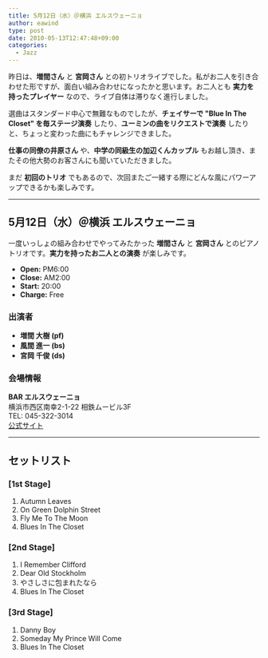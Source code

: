 ```yaml
---
title: 5月12日（水）＠横浜 エルスウェーニョ
author: eawind
type: post
date: 2010-05-13T12:47:48+09:00
categories:
  - Jazz
---
```

昨日は、**増間さん** と **宮岡さん** との初トリオライブでした。私がお二人を引き合わせた形ですが、面白い組み合わせになったかと思います。お二人とも **実力を持ったプレイヤー** なので、ライブ自体は滞りなく進行しました。

選曲はスタンダード中心で無難なものでしたが、**チェイサーで "Blue In The Closet" を毎ステージ演奏** したり、**ユーミンの曲をリクエストで演奏** したりと、ちょっと変わった曲にもチャレンジできました。

**仕事の同僚の井原さん** や、**中学の同級生の加辺くんカップル** もお越し頂き、またその他大勢のお客さんにも聞いていただきました。

まだ **初回のトリオ** でもあるので、次回またご一緒する際にどんな風にパワーアップできるかも楽しみです。

---

## 5月12日（水）＠横浜 エルスウェーニョ

一度いっしょの組み合わせでやってみたかった **増間さん** と **宮岡さん** とのピアノトリオです。**実力を持ったお二人との演奏** が楽しみです。

- **Open:** PM6:00  
- **Close:** AM2:00  
- **Start:** 20:00  
- **Charge:** Free  

### 出演者
- **増間 大樹 (pf)**  
- **風間 進一 (bs)**  
- **宮岡 千俊 (ds)**  

### 会場情報
**BAR エルスウェーニョ**  
横浜市西区南幸2-1-22 相鉄ムービル3F  
TEL: 045-322-3014  
[公式サイト](http://www.asahi-net.or.jp/~md2n-iwks/)  

---

## セットリスト

### [1st Stage]
1. Autumn Leaves  
2. On Green Dolphin Street  
3. Fly Me To The Moon  
4. Blues In The Closet  

### [2nd Stage]
1. I Remember Clifford  
2. Dear Old Stockholm  
3. やさしさに包まれたなら  
4. Blues In The Closet  

### [3rd Stage]
1. Danny Boy  
2. Someday My Prince Will Come  
3. Blues In The Closet  
